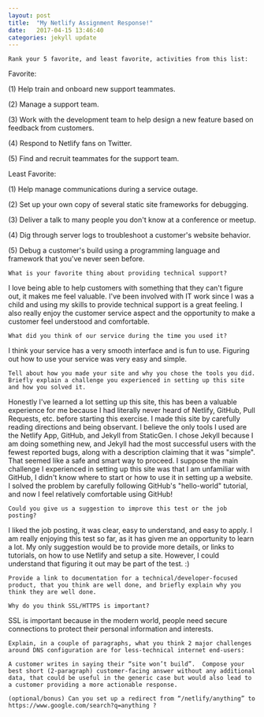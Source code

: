 ```yaml
---
layout: post
title:  "My Netlify Assignment Response!"
date:   2017-04-15 13:46:40
categories: jekyll update
---
```


`Rank your 5 favorite, and least favorite, activities from this list:`

Favorite:

(1) Help train and onboard new support teammates.

(2) Manage a support team.

(3) Work with the development team to help design a new feature based on feedback from customers.

(4) Respond to Netlify fans on Twitter.

(5) Find and recruit teammates for the support team.


Least Favorite:

(1) Help manage communications during a service outage.

(2) Set up your own copy of several static site frameworks for debugging.

(3) Deliver a talk to many people you don't know at a conference or meetup.

(4) Dig through server logs to troubleshoot a customer's website behavior.

(5) Debug a customer's build using a programming language and framework that you've never seen before.


`What is your favorite thing about providing technical support?`

I love being able to help customers with something that they can't figure out, it makes me feel valuable. I've been involved with IT work since I was a child and using my skills to provide technical support is a great feeling. I also really enjoy the customer service aspect and the opportunity to make a customer feel understood and comfortable.


`What did you think of our service during the time you used it?`

I think your service has a very smooth interface and is fun to use. Figuring out how to use your service was very easy and simple.


`Tell about how you made your site and why you chose the tools you did.  Briefly explain a challenge you experienced in setting up this site and how you solved it.`

Honestly I've learned a lot setting up this site, this has been a valuable experience for me because I had literally never heard of Netlify, GitHub, Pull Requests, etc. before starting this exercise. I made this site by carefully reading directions and being observant. I believe the only tools I used are the Netlify App, GitHub, and Jekyll from StaticGen. I chose Jekyll because I am doing something new, and Jekyll had the most successful users with the fewest reported bugs, along with a description claiming that it was "simple". That seemed like a safe and smart way to proceed. I suppose the main challenge I experienced in setting up this site was that I am unfamiliar with GitHub, I didn't know where to start or how to use it in setting up a website. I solved the problem by carefully following GitHub's "hello-world" tutorial, and now I feel relatively comfortable using GitHub!


`Could you give us a suggestion to improve this test or the job posting?`

I liked the job posting, it was clear, easy to understand, and easy to apply. I am really enjoying this test so far, as it has given me an opportunity to learn a lot. My only suggestion would be to provide more details, or links to tutorials, on how to use Netlify and setup a site. However, I could understand that figuring it out may be part of the test. :)


`Provide a link to documentation for a technical/developer-focused product, that you think are well done, and briefly explain why you think they are well done.`


`Why do you think SSL/HTTPS is important?`

SSL is important because in the modern world, people need secure connections to protect their personal information and interests.


`Explain, in a couple of paragraphs, what you think 2 major challenges around DNS configuration are for less-technical internet end-users:`


`A customer writes in saying their “site won’t build”.  Compose your best short (2-paragraph) customer-facing answer without any additional data, that could be useful in the generic case but would also lead to a customer providing a more actionable response.`


`(optional/bonus) Can you set up a redirect from “/netlify/anything” to https://www.google.com/search?q=anything ?`


